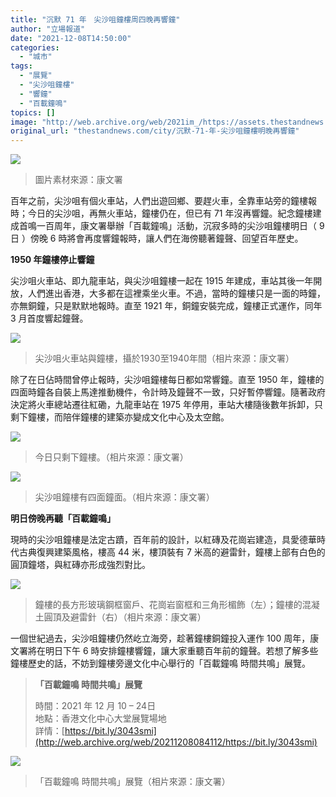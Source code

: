 ```yaml
---
title: "沉默 71 年　尖沙咀鐘樓周四晚再響鐘"
author: "立場報道"
date: "2021-12-08T14:50:00"
categories:
  - "城市"
tags:
  - "展覽"
  - "尖沙咀鐘樓"
  - "響鐘"
  - "百載鐘鳴"
topics: []
image: "http://web.archive.org/web/2021im_/https://assets.thestandnews.com/media/photos/3-03_NWiiVRA.png"
original_url: "thestandnews.com/city/沉默-71-年-尖沙咀鐘樓明晚再響鐘"
---
```

![](http://web.archive.org/web/2021im_/https://assets.thestandnews.com/media/photos/3-03_NWiiVRA.png)
> 圖片素材來源：康文署

百年之前，尖沙咀有個火車站，人們出遊回鄉、要趕火車，全靠車站旁的鐘樓報時；今日的尖沙咀，再無火車站，鐘樓仍在，但已有 71 年沒再響鐘。紀念鐘樓建成首鳴一百周年，康文署舉辦「百載鐘鳴」活動，沉寂多時的尖沙咀鐘樓明日（ 9 日 ）傍晚 6 時將會再度響鐘報時，讓人們在海傍聽著鐘聲、回望百年歷史。

**1950 年鐘樓停止響鐘**

尖沙咀火車站、即九龍車站，與尖沙咀鐘樓一起在 1915 年建成，車站其後一年開放，人們進出香港，大多都在這裡乘坐火車。不過，當時的鐘樓只是一面的時鐘，亦無銅鐘，只是默默地報時。直至 1921 年，銅鐘安裝完成，鐘樓正式運作，同年 3 月首度響起鐘聲。

![](http://web.archive.org/web/2021im_/https://assets.thestandnews.com/media/photos/p05m.jpeg)
> 尖沙咀火車站與鐘樓，攝於1930至1940年間（相片來源：康文署）

除了在日佔時間曾停止報時，尖沙咀鐘樓每日都如常響鐘。直至 1950 年，鐘樓的四面時鐘各自裝上馬達推動機件，令計時及鐘聲不一致，只好暫停響鐘。隨著政府決定將火車總站遷往紅磡，九龍車站在 1975 年停用，車站大樓隨後數年拆卸，只剩下鐘樓，而陪伴鐘樓的建築亦變成文化中心及太空館。

![](http://web.archive.org/web/2021im_/https://assets.thestandnews.com/media/photos/p29m.jpeg)
> 今日只剩下鐘樓。（相片來源：康文署）

![](http://web.archive.org/web/2021im_/https://assets.thestandnews.com/media/photos/p30m.jpeg)
> 尖沙咀鐘樓有四面鐘面。（相片來源：康文署）

**明日傍晚再聽「百載鐘鳴」**

現時的尖沙咀鐘樓是法定古蹟，百年前的設計，​​以紅磚及花崗岩建造，具愛德華時代古典復興建築風格，樓高 44 米，樓頂裝有 7 米高的避雷針，鐘樓上部有白色的圓頂鐘塔，與紅磚亦形成強烈對比。

![](http://web.archive.org/web/2021im_/https://assets.thestandnews.com/media/photos/0_gbA4lq4.jpg)
> 鐘樓的長方形玻璃鋼框窗戶、花崗岩窗框和三角形楣飾（左）；鐘樓的混凝土圓頂及避雷針（右）（相片來源：康文署）

一個世紀過去，尖沙咀鐘樓仍然屹立海旁，趁著鐘樓銅鐘投入運作 100 周年，康文署將在明日下午 6 時安排鐘樓響鐘，讓大家重聽百年前的鐘聲。若想了解多些鐘樓歷史的話，不妨到鐘樓旁邊文化中心舉行的「百載鐘鳴 時間共鳴」展覽。

> **「百載鐘鳴 時間共鳴」展覽**
> 
> 時間：2021 年 12 月 10 – 24日  
> 地點：香港文化中心大堂展覽場地  
> 詳情：[https://bit.ly/3043smi](http://web.archive.org/web/20211208084112/https://bit.ly/3043smi)

![](http://web.archive.org/web/2021im_/https://assets.thestandnews.com/media/photos/1_J83FIgq.jpeg)
> 「百載鐘鳴 時間共鳴」展覽（相片來源：康文署）